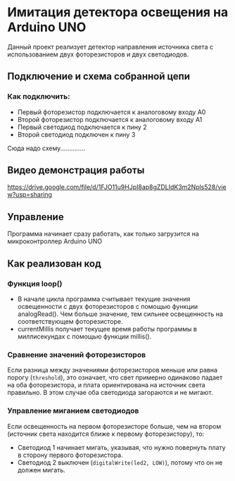 # Имитация детектора освещения на Arduino UNO
Данный проект реализует детектор направления источника света с использованием двух фоторезисторов и двух светодиодов. 

## Подключение и схема собранной цепи
### Как подключить:
* Первый фоторезистор подключается к аналоговому входу A0
* Второй фоторезистор подключается к аналоговому входу A1
* Первый светодиод подключается к пину 2
* Второй светодиод подключен к пину 3

Сюда надо схему..............

## Видео демонстрация работы

https://drive.google.com/file/d/1FJO11u9HJpI8ap8gZDLIdK3m2Npls528/view?usp=sharing

## Управление
Программа начинает сразу работать, как только загрузится на микроконтроллер Arduino UNO

## Как реализован код

### Функция loop()
- В начале цикла программа считывает текущие значения освещенности с двух фоторезисторов с помощью функции analogRead(). Чем больше значение, тем сильнее освещенность на соответствующем фоторезисторе.
- currentMillis получает текущее время работы программы в миллисекундах с помощью функции millis().

### Сравнение значений фоторезисторов
Если разница между значениями фоторезисторов меньше или равна порогу (`threshold`), это означает, что свет примерно одинаково падает на оба фоторезистора, и плата ориентирована на источник света правильно. В этом случае оба светодиода загораются и не мигают.

### Управление миганием светодиодов
Если освещенность на первом фоторезисторе больше, чем на втором (источник света находится ближе к первому фоторезистору), то:
  - Светодиод 1 начинает мигать, указывая, что нужно повернуть плату в сторону первого фоторезистора.
  - Светодиод 2 выключен (`digitalWrite(led2, LOW)`), потому что он не должен мигать.
